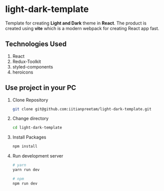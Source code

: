 # light-dark-template

Template for creating **Light and Dark** theme in **React**. The product is created using **vite** which is a modern webpack for creating React app fast.

## Technologies Used
1. React
1. Redux-Toolkit
1. styled-components
1. heroicons

## Use project in your PC
1. Clone Repository
    ```bash
    git clone git@github.com:iitianpreetam/light-dark-template.git
    ```
1. Change directory
    ```bash
    cd light-dark-template
    ```
1. Install Packages
    ```bash
    npm install
    ```
1. Run development server
    ```bash
    # yarn
    yarn run dev

    # npm
    npm run dev
    ```